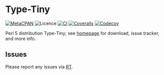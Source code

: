 # Type-Tiny

[![MetaCPAN](https://img.shields.io/cpan/v/Type-Tiny.svg)](https://metacpan.org/release/Type-Tiny)
![Licence](https://img.shields.io/cpan/l/Type-Tiny)
[![CI](https://github.com/tobyink/p5-type-tiny/workflows/CI/badge.svg)](https://github.com/tobyink/p5-type-tiny/actions)
[![Coveralls](https://coveralls.io/repos/tobyink/p5-type-tiny/badge.svg?branch=master&amp;service=github)](https://coveralls.io/github/tobyink/p5-type-tiny)
[![Codecov](https://codecov.io/gh/tobyink/p5-type-tiny/branch/master/graph/badge.svg)](https://codecov.io/gh/tobyink/p5-type-tiny)

Perl 5 distribution Type-Tiny; see [homepage](https://typetiny.toby.ink/)
for download, issue tracker, and more info.

## Issues

Please report any issues via [RT](https://rt.cpan.org/Dist/Display.html?Queue=Type-Tiny).
